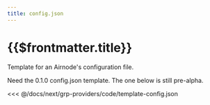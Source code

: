 ```yaml
---
title: config.json
---
```


# {{$frontmatter.title}}

Template for an Airnode's configuration file.

<Todo >

Need the 0.1.0 config.json template. The one below is still pre-alpha.

</Todo>

<<< @/docs/next/grp-providers/code/template-config.json
